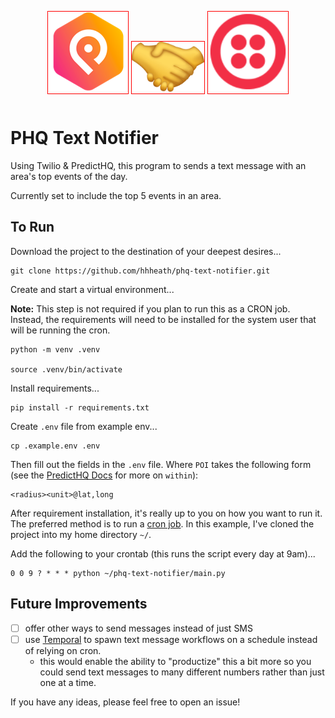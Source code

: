 <div align="center" float="left">
  <p style="display: inline-block; border: 1px solid red;">
    <img src="./assets/phq.png" alt="PHQ"/>
  </p>
  <p style="display: inline-block; border: 1px solid red;">
    <img src="./assets/handshake.png" alt="handshake" height="80"/>
  </p>
  <p style="display: inline-block; border: 1px solid red;">
    <img src="./assets/twilio.png" alt="Twilio" width="128px" height="128px"/>
  </p>
</div>

# PHQ Text Notifier

Using Twilio & PredictHQ, this program to sends a text message with an area's top events of the day. 

Currently set to include the top 5 events in an area.

## To Run

Download the project to the destination of your deepest desires... 

```shell
git clone https://github.com/hhheath/phq-text-notifier.git
```

Create and start a virtual environment... 

**Note:** This step is not required if you plan to run this as a CRON job. Instead, the requirements will need to be installed for the system user that will be running the cron.

```shell
python -m venv .venv

source .venv/bin/activate
```

Install requirements...

```shell
pip install -r requirements.txt
```

Create `.env` file from example env...

```shell
cp .example.env .env
```

Then fill out the fields in the `.env` file. Where `POI` takes the following form (see the [PredictHQ Docs](https://docs.predicthq.com/resources/events) for more on `within`): 

```shell
<radius><unit>@lat,long
```

After requirement installation, it's really up to you on how you want to run it. The preferred method is to run a [cron job](https://www.hostinger.com/tutorials/cron-job). In this example, I've cloned the project into my home directory `~/`.

Add the following to your crontab (this runs the script every day at 9am)...

```shell
0 0 9 ? * * * python ~/phq-text-notifier/main.py
```

## Future Improvements

- [ ] offer other ways to send messages instead of just SMS
- [ ] use [Temporal](https://temporal.io) to spawn text message workflows on a schedule instead of relying on cron. 
  - this would enable the ability to "productize" this a bit more so you could send text messages to many different numbers rather than just one at a time.

If you have any ideas, please feel free to open an issue!

